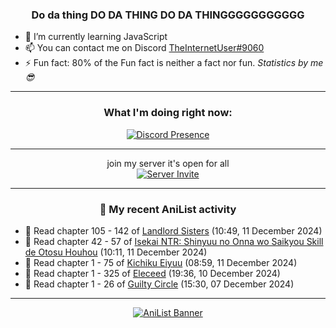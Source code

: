 <div align="center">

### Do da thing DO DA THING DO DA THINGGGGGGGGGGG
</div>

- 🌱 I’m currently learning JavaScript
- 📫 You can contact me on Discord [TheInternetUser#9060](https://discord.com/users/534117072796385300)
- ⚡ Fun fact: 80% of the Fun fact is neither a fact nor fun. _Statistics by me 😎_
<hr>

<div align="center">

### What I'm doing right now:
[![Discord Presence](https://lanyard.cnrad.dev/api/534117072796385300)](https://discord.com/users/534117072796385300)
<hr>

join my server it's open for all <br>
[![Server Invite](https://invidget.switchblade.xyz/bfYgVHxrSs)](https://discord.gg/bfYgVHxrSs)

<hr>
  
### 🌸 My recent AniList activity

</div>

<!-- ANILIST_ACTIVITY:start -->

-   📖 Read chapter 105 - 142 of [Landlord Sisters](https://anilist.co/manga/138564) (10:49, 11 December 2024)
-   📖 Read chapter 42 - 57 of [Isekai NTR: Shinyuu no Onna wo Saikyou Skill de Otosu Houhou](https://anilist.co/manga/115042) (10:11, 11 December 2024)
-   📖 Read chapter 1 - 75 of [Kichiku Eiyuu](https://anilist.co/manga/139415) (08:59, 11 December 2024)
-   📖 Read chapter 1 - 325 of [Eleceed](https://anilist.co/manga/106929) (19:36, 10 December 2024)
-   📖 Read chapter 1 - 26 of [Guilty Circle](https://anilist.co/manga/133592) (15:30, 07 December 2024)

<!-- ANILIST_ACTIVITY:end -->
<hr>

<div align="center">

[![AniList Banner](https://img.anili.st/User/929966)](https://anilist.co/user/TheInternetUser)

<!-- ![Profile views](https://gpvc.arturio.dev/TheInternetUse7) Since 2023-01-09 -->
<br>


</div>
